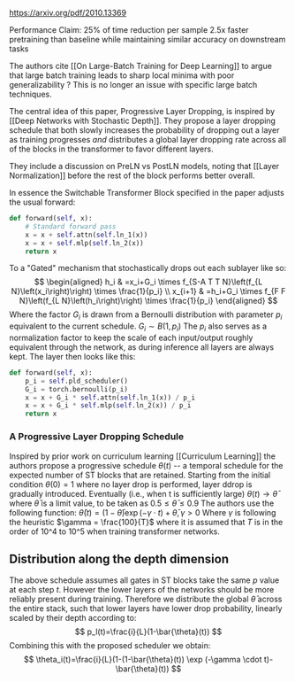 https://arxiv.org/pdf/2010.13369

Performance Claim: 25% of time reduction per sample
2.5x faster pretraining than baseline while maintaining similar accuracy on downstream tasks

The authors cite [[On Large-Batch Training for Deep Learning]] to argue that large batch training leads to sharp local minima with poor generalizability ? This is no longer an issue with specific large batch techniques. 

The central idea of this paper, Progressive Layer Dropping, is inspired by [[Deep Networks with Stochastic Depth]].
They propose a layer dropping schedule that both slowly increases the probability of dropping out a layer as training progresses *and* distributes a global layer dropping rate across all of the blocks in the transformer to favor different layers. 

They include a discussion on PreLN vs PostLN models, noting that [[Layer Normalization]] before the rest of the block performs better overall. 

In essence the Switchable Transformer Block specified in the paper adjusts the usual forward:
```python
def forward(self, x):
	# Standard forward pass
	x = x + self.attn(self.ln_1(x))
	x = x + self.mlp(self.ln_2(x))
	return x
```
To a "Gated" mechanism that stochastically drops out each sublayer like so: 
$$
\begin{aligned}
h_i & =x_i+G_i \times f_{S-A T T N}\left(f_{L N}\left(x_i\right)\right) \times \frac{1}{p_i} \\
x_{i+1} & =h_i+G_i \times f_{F F N}\left(f_{L N}\left(h_i\right)\right) \times \frac{1}{p_i}
\end{aligned}
$$
Where the factor $G_i$ is drawn from a Bernoulli distribution with parameter $p_i$ equivalent to the current schedule. $G_i \sim B\left(1, p_i\right)$ The $p_i$ also serves as a normalization factor to keep the scale of each input/output roughly equivalent through the network, as during inference all layers are always kept. 
The layer then looks like this: 
```python
def forward(self, x):
	p_i = self.pld_scheduler()
	G_i = torch.bernoulli(p_i)
	x = x + G_i * self.attn(self.ln_1(x)) / p_i
	x = x + G_i * self.mlp(self.ln_2(x)) / p_i
	return x 
```

### A Progressive Layer Dropping Schedule
Inspired by prior work on curriculum learning [[Curriculum Learning]] the authors propose a progressive schedule $\theta(t)$ -- a temporal schedule for the expected number of ST blocks that are retained. Starting from the initial condition $\theta(0) = 1$ where no layer drop is performed, layer ddrop is gradually introduced. Eventually (i.e., when t is sufficiently large) $\theta(t) \rightarrow \bar{\theta}$ where $\bar{\theta}$ is a limit value, to be taken as $0.5 \leq \bar{\theta} \leq 0.9$ 
The authors use the following function: 
$\bar{\theta}(t)=(1-\bar{\theta}) \exp (-\gamma \cdot t)+\bar{\theta}, \gamma>0$
Where $\gamma$ is following the heuristic $\gamma = \frac{100}{T}$ where it is assumed that $T$ is in the order of 10^4 to 10^5 when training transformer networks. 

## Distribution along the depth dimension
The above schedule assumes all gates in ST blocks take the same $p$ value at each step $t$. However the lower layers of the networks should be more reliably present during training. Therefore we distribute the global $\bar{\theta}$ across the entire stack, such that lower layers have lower drop probability, linearly scaled by their depth according to: 
$$
p_l(t)=\frac{i}{L}(1-\bar{\theta}(t))
$$
Combining this with the proposed scheduler we obtain: 
$$
\theta_i(t)=\frac{i}{L}(1-(1-\bar{\theta}(t)) \exp (-\gamma \cdot t)-\bar{\theta}(t))
$$
